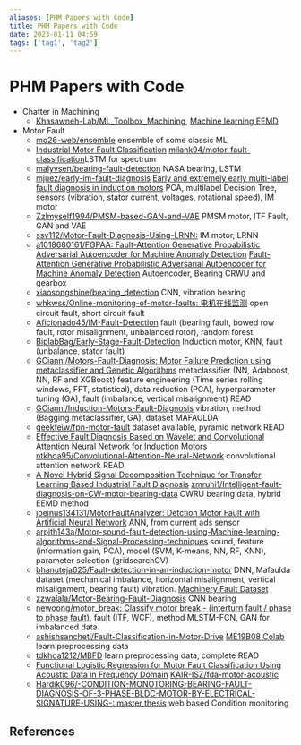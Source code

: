 ```yaml
---
aliases: [PHM Papers with Code]
title: PHM Papers with Code
date: 2023-01-11 04:59
tags: ['tag1', 'tag2']
---
```


# PHM Papers with Code

- Chatter in Machining
  - [Khasawneh-Lab/ML\_Toolbox\_Machining](https://github.com/Khasawneh-Lab/ML_Toolbox_Machining), [Machine learning EEMD](http://firaskhasawneh.com/assets/repo_docs/ML_WPT_EEMD_doc/index.html#yesilli2019)
- Motor Fault
  - [mo26-web/ensemble](https://github.com/mo26-web/Induction-Motor-Faults-Detection-with-Stacking-Ensemble-Method-and-Deep-Learning) ensemble of some classic ML
  - [Industrial Motor Fault Classification](https://towardsdatascience.com/industrial-motor-fault-classification-using-deep-learning-with-iot-implications-fd36ddc8ad5b) [milank94/motor-fault-classification](https://github.com/milank94/motor-fault-classification)LSTM for spectrum
  - [malyvsen/bearing-fault-detection](https://github.com/malyvsen/bearing-fault-detection) NASA bearing, LSTM
  - [mjuez/early-im-fault-diagnosis](https://github.com/mjuez/early-im-fault-diagnosis) [Early and extremely early multi-label fault diagnosis in induction motors](https://www.sciencedirect.com/science/article/abs/pii/S0019057820302755?via%3Dihub) PCA, multilabel Decision Tree, sensors (vibration, stator current, voltages, rotational speed), IM motor
  - [Zzlmyself1994/PMSM-based-GAN-and-VAE](https://github.com/Zzlmyself1994/PMSM-based-GAN-and-VAE) PMSM motor, ITF Fault, GAN and VAE
  - [ssv112/Motor-Fault-Diagnosis-Using-LRNN:](https://github.com/ssv112/Motor-Fault-Diagnosis-Using-LRNN) IM motor, LRNN
  - [a1018680161/FGPAA: Fault-Attention Generative Probabilistic Adversarial Autoencoder for Machine Anomaly Detection](https://github.com/a1018680161/FGPAA) [Fault-Attention Generative Probabilistic Adversarial Autoencoder for Machine Anomaly Detection](https://ieeexplore.ieee.org/abstract/document/9016153) Autoencoder, Bearing CRWU and gearbox
  - [xiaosongshine/bearing\_detection](https://github.com/xiaosongshine/bearing_detection_by_conv1d) CNN, vibration bearing
  - [whkwss/Online-monitoring-of-motor-faults: 电机在线监测](https://github.com/whkwss/Online-monitoring-of-motor-faults) open circuit fault, short circuit fault
  - [Aficionado45/IM-Fault-Detection](https://github.com/Aficionado45/IM-Fault-Detection) fault (bearing fault, bowed row fault, rotor misalignment, unbalanced rotor), random forest
  - [BiplabBag/Early-Stage-Fault-Detection](https://github.com/BiplabBag/Early-Stage-Fault-Detection-of-Stator-Winding-in-3-phase-Induction-Motor-using-Machine-Learning) Induction motor, KNN, fault (unbalance, stator fault)
  - [GCianni/Motors-Fault-Diagnosis: Motor Failure Prediction using metaclassifier and Genetic Algorithms](https://github.com/GCianni/Motors-Fault-Diagnosis) metaclassifier (NN, Adaboost, NN, RF and XGBoost) feature engineering (Time series rolling windows, FFT, statistical), data reduction (PCA), hyperparameter tuning (GA), fault (imbalance, vertical misalignment) READ
  - [GCianni/Induction-Motors-Fault-Diagnosis](https://github.com/GCianni/Induction-Motors-Fault-Diagnosis) vibration, method (Bagging metaclassifier, GA), dataset MAFAULDA
  - [geekfeiw/fpn-motor-fault](https://github.com/geekfeiw/fpn-motor-fault) dataset available, pyramid network READ
  - [Effective Fault Diagnosis Based on Wavelet and Convolutional Attention Neural Network for Induction Motors](https://ieeexplore.ieee.org/document/9666871) [ntkhoa95/Convolutional-Attention-Neural-Network](https://github.com/ntkhoa95/Convolutional-Attention-Neural-Network-for-Induction-Motors) convolutional attention network READ
  - [A Novel Hybrid Signal Decomposition Technique for Transfer Learning Based Industrial Fault Diagnosis](http://aetic.theiaer.org/archive/v5/v5n4/p4.html) [zmruhi1/Intelligent-fault-diagnosis-on-CW-motor-bearing-data](https://github.com/zmruhi1/Intelligent-fault-diagnosis-on-CW-motor-bearing-data) CWRU bearing data, hybrid EEMD method
  - [joeinus134131/MotorFaultAnalyzer: Detction Motor Fault with Artificial Neural Network](https://github.com/joeinus134131/MotorFaultAnalyzer) ANN, from current ads sensor
  - [arpith143a/Motor-sound-fault-detection-using-Machine-learning-algorithms-and-Signal-Processing-techniques](https://github.com/arpith143a/Motor-sound-fault-detection-using-Machine-learning-algorithms-and-Signal-Processing-techniques) sound, feature (information gain, PCA), model (SVM, K-means, NN, RF, KNN), parameter selection (gridsearchCV)
  - [bhanuteja625/Fault-detection-in-an-induction-motor](https://github.com/bhanuteja625/Fault-detection-in-an-induction-motor) DNN, Mafaulda dataset (mechanical imbalance, horizontal misalignment, vertical misalignment, bearing fault) vibration. [Machinery Fault Dataset](https://www.kaggle.com/datasets/uysalserkan/fault-induction-motor-dataset/code)
  - [zzwalala/Motor-Bearing-Fault-Diagnosis](https://github.com/zzwalala/Motor-Bearing-Fault-Diagnosis) CNN bearing
  - [newoong/motor\_break: Classify motor break - (interturn fault / phase to phase fault)](https://github.com/newoong/motor_break), fault (ITF, WCF), method MLSTM-FCN, GAN for imbalanced data
  - [ashishsancheti/Fault-Classification-in-Motor-Drive](https://github.com/ashishsancheti/Fault-Classification-in-Motor-Drive) [ME19B08 Colab](https://colab.research.google.com/drive/13aAU2x0-o4zNzqAZQgWGyNxQmG57ELAI) learn preprocessing data
  - [tdkhoa1212/MBFD](https://github.com/tdkhoa1212/MBFD) learn preprocessing data, complete READ
  - [Functional Logistic Regression for Motor Fault Classification Using Acoustic Data in Frequency Domain](https://www.mdpi.com/1996-1073/15/15/5535) [KAIR-ISZ/fda-motor-acoustic](https://github.com/KAIR-ISZ/fda-motor-acoustic)
  - [Hardik096/-CONDITION-MONOTORING-BEARING-FAULT-DIAGNOSIS-OF-3-PHASE-BLDC-MOTOR-BY-ELECTRICAL-SIGNATURE-USING-: master thesis](https://github.com/Hardik096/-CONDITION-MONOTORING-BEARING-FAULT-DIAGNOSIS-OF-3-PHASE-BLDC-MOTOR-BY-ELECTRICAL-SIGNATURE-USING-) web based Condition monitoring

## References
